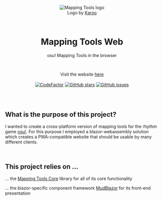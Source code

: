 <p align="center">
  <img src="https://i.imgur.com/7JqvlNY.png" alt="Mapping Tools logo"/>
  <br/>
  Logo by <a href="https://github.com/Karoo13">Karoo</a>
</p>

<br/>

<h1 align="center">Mapping Tools Web</h1>
<p align="center">
  osu! Mapping Tools in the browser
</p>

<br/>

<p align="center">
  Visit the website <a href="https://misakura-rin.github.io/mapping-tools-web/">here</a>
  <br/>
  <br/>
  <a href="https://www.codefactor.io/repository/github/misakura-rin/mapping-tools-web"><img src="https://www.codefactor.io/repository/github/misakura-rin/mapping-tools-web/badge?style=flat-square" alt="CodeFactor" /></a>
  <a href="https://github.com/misakura-rin/mapping-tools-web/stargazers"><img src="https://img.shields.io/github/stars/misakura-rin/mapping-tools-web.svg?style=popout-square" alt="GitHub stars"></a>
  <a href="https://github.com/misakura-rin/mapping-tools-web/issues"><img src="https://img.shields.io/github/issues/misakura-rin/mapping-tools-web.svg?style=popout-square" alt="GitHub issues"></a>
</p>

<br/>
<br/>

## What is the purpose of this project?

I wanted to create a cross-platform version of mapping tools for the rhythm game [osu!](https://osu.ppy.sh/). For this purpose I employed a blazor-webassembly solution which creates a PWA-compatible website that should be usable by many different clients.

<br/>

## This project relies on ...
... the [Mapping Tools Core](https://github.com/OliBomby/Mapping_Tools_Core) library for all of its core functionality

... the blazor-specific component framework [MudBlazor](https://github.com/Garderoben/MudBlazor) for its front-end presentation
